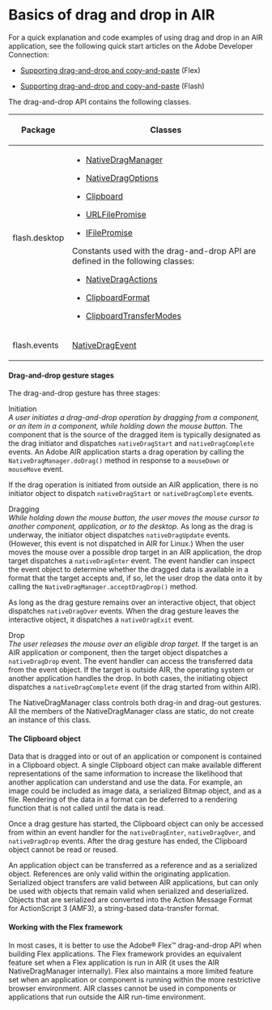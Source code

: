 # Basics of drag and drop in AIR

For a quick explanation and code examples of using drag and drop in an AIR
application, see the following quick start articles on the Adobe Developer
Connection:

- [Supporting drag-and-drop and copy-and-paste](https://web.archive.org/web/20150221112531/http://www.adobe.com/devnet/air/flex/quickstart/articles/scrappy_copy_paste.html)
  (Flex)

- [Supporting drag-and-drop and copy-and-paste](https://web.archive.org/web/20150221035757/http://www.adobe.com/devnet/air/flash/quickstart/articles/scrappy_copy_paste.html)
  (Flash)

The drag-and-drop API contains the following classes.

<table>
<thead>
    <tr>
        <th><p>Package</p></th>
        <th><p>Classes</p></th>
    </tr>
</thead>
<tbody>
    <tr>
        <td><p>flash.desktop</p></td>
        <td>
            <div>
                <ul class="incremental">
                    <li><p><a href="https://help.adobe.com/en_US/FlashPlatform/reference/actionscript/3/flash/desktop/NativeDragManager.html">NativeDragManager</a></p></li>
                    <li><p><a href="https://help.adobe.com/en_US/FlashPlatform/reference/actionscript/3/flash/desktop/NativeDragOptions.html">NativeDragOptions</a></p></li>
                    <li><p><a href="https://help.adobe.com/en_US/FlashPlatform/reference/actionscript/3/flash/desktop/Clipboard.html">Clipboard</a></p></li>
                    <li><p><a href="https://help.adobe.com/en_US/FlashPlatform/reference/actionscript/3/air/desktop/URLFilePromise.html">URLFilePromise</a></p></li>
                    <li><p><a href="https://help.adobe.com/en_US/FlashPlatform/reference/actionscript/3/flash/desktop/IFilePromise.html">IFilePromise</a></p></li>
                </ul>
            </div>
            <p>Constants used with the drag-and-drop API are defined in the
            following classes:</p>
            <div>
                <ul class="incremental">
                    <li><p><a href="https://help.adobe.com/en_US/FlashPlatform/reference/actionscript/3/flash/desktop/NativeDragActions.html">NativeDragActions</a></p></li>
                    <li><p><a href="https://help.adobe.com/en_US/FlashPlatform/reference/actionscript/3/flash/desktop/ClipboardFormats.html">ClipboardFormat</a></p></li>
                    <li><p><a href="https://help.adobe.com/en_US/FlashPlatform/reference/actionscript/3/flash/desktop/ClipboardTransferMode.html">ClipboardTransferModes</a></p></li>
                </ul>
            </div>
        </td>
    </tr>
    <tr>
        <td><p>flash.events</p></td>
        <td>
            <p><a href="https://help.adobe.com/en_US/FlashPlatform/reference/actionscript/3/flash/events/NativeDragEvent.html">NativeDragEvent</a></p>
        </td>
    </tr>
</tbody>
</table>

#### Drag-and-drop gesture stages

The drag-and-drop gesture has three stages:

Initiation  
_A user initiates a drag-and-drop operation by dragging from a component, or an
item in a component, while holding down the mouse button._ The component that is
the source of the dragged item is typically designated as the drag initiator and
dispatches `nativeDragStart` and `nativeDragComplete` events. An Adobe AIR
application starts a drag operation by calling the `NativeDragManager.doDrag()`
method in response to a `mouseDown` or `mouseMove` event.

If the drag operation is initiated from outside an AIR application, there is no
initiator object to dispatch `nativeDragStart` or `nativeDragComplete` events.

Dragging  
_While holding down the mouse button, the user moves the mouse cursor to another
component, application, or to the desktop._ As long as the drag is underway, the
initiator object dispatches `nativeDragUpdate` events. (However, this event is
not dispatched in AIR for Linux.) When the user moves the mouse over a possible
drop target in an AIR application, the drop target dispatches a
`nativeDragEnter` event. The event handler can inspect the event object to
determine whether the dragged data is available in a format that the target
accepts and, if so, let the user drop the data onto it by calling the
`NativeDragManager.acceptDragDrop()` method.

As long as the drag gesture remains over an interactive object, that object
dispatches `nativeDragOver` events. When the drag gesture leaves the interactive
object, it dispatches a `nativeDragExit` event.

Drop  
_The user releases the mouse over an eligible drop target._ If the target is an
AIR application or component, then the target object dispatches a
`nativeDragDrop` event. The event handler can access the transferred data from
the event object. If the target is outside AIR, the operating system or another
application handles the drop. In both cases, the initiating object dispatches a
`nativeDragComplete` event (if the drag started from within AIR).

The NativeDragManager class controls both drag-in and drag-out gestures. All the
members of the NativeDragManager class are static, do not create an instance of
this class.

#### The Clipboard object

Data that is dragged into or out of an application or component is contained in
a Clipboard object. A single Clipboard object can make available different
representations of the same information to increase the likelihood that another
application can understand and use the data. For example, an image could be
included as image data, a serialized Bitmap object, and as a file. Rendering of
the data in a format can be deferred to a rendering function that is not called
until the data is read.

Once a drag gesture has started, the Clipboard object can only be accessed from
within an event handler for the `nativeDragEnter`, `nativeDragOver`, and
`nativeDragDrop` events. After the drag gesture has ended, the Clipboard object
cannot be read or reused.

An application object can be transferred as a reference and as a serialized
object. References are only valid within the originating application. Serialized
object transfers are valid between AIR applications, but can only be used with
objects that remain valid when serialized and deserialized. Objects that are
serialized are converted into the Action Message Format for ActionScript 3
(AMF3), a string-based data-transfer format.

#### Working with the Flex framework

In most cases, it is better to use the Adobe® Flex™ drag-and-drop API when
building Flex applications. The Flex framework provides an equivalent feature
set when a Flex application is run in AIR (it uses the AIR NativeDragManager
internally). Flex also maintains a more limited feature set when an application
or component is running within the more restrictive browser environment. AIR
classes cannot be used in components or applications that run outside the AIR
run-time environment.
